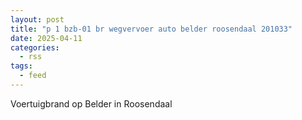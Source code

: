 ```yaml
---
layout: post
title: "p 1 bzb-01 br wegvervoer auto belder roosendaal 201033"
date: 2025-04-11
categories: 
  - rss
tags: 
  - feed
---
```


Voertuigbrand op Belder in Roosendaal
